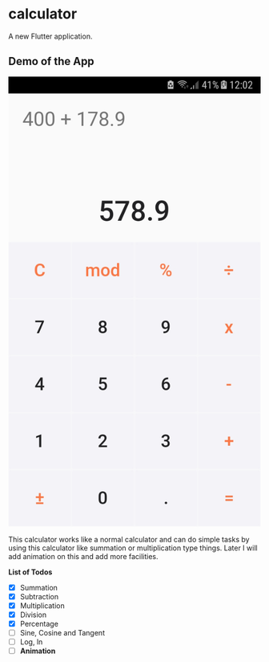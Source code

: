 # calculator

A new Flutter application.

## Demo of the App

![Flutter Calculator Demo](https://github.com/YunusEmreAlps/Flutter_Calculator/blob/master/calculator/ss/1.jpg)

This calculator works like a normal calculator and can do simple tasks by using this calculator like summation or multiplication type things. Later I will add animation on this and add more facilities.

**List of Todos**
 - [x] Summation
 - [x] Subtraction
 - [x] Multiplication
 - [x] Division
 - [x] Percentage
 - [ ] Sine, Cosine and Tangent
 - [ ] Log, ln
 - [ ] **Animation**